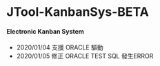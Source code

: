 # JTool-KanbanSys-BETA
#### Electronic Kanban System


* 2020/01/04 支援 ORACLE 驅動
* 2020/01/05 修正 ORACLE TEST SQL 發生ERROR
